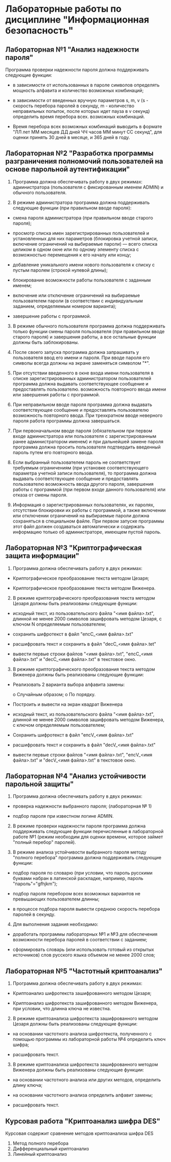 # Лабораторные работы по дисциплине "Информационная безопасность"

## Лабораторная №1 "Анализ надежности пароля"

Программа проверки надежности пароля должна поддерживать
следующие функции:

* в зависимости от использованных в пароле символов определять
мощность алфавита и количество возможных комбинаций;

* в зависимости от введенных вручную параметров s, m, v (s - скорость
перебора паролей в секунду, m - количество неправильных попыток,
после которых идет пауза в v секунд) определить время перебора всех.
возможных комбинаций.

* Время перебора всех возможных комбинаций выводить в формате "ЛЛ
лет ММ месяцев ДД дней ЧЧ часов ММ минут СС секунд", для оценки
принять 30 дней в месяце, и 365 дней в году.

## Лабораторная №2 "Разработка программы разграничения полномочий пользователей на основе парольной аутентификации"

1. Программа должна обеспечивать работу в двух режимах: администратора
(пользователя с фиксированным именем ADMIN) и обычного
пользователя.

2. В режиме администратора программа должна поддерживать следующие функции (при правильном вводе пароля):

  * смена пароля администратора (при правильном вводе старого пароля);
  
  * просмотр списка имен  зарегистрированных пользователей и
  установленных для них параметров (блокировка учетной записи,
  включение ограничений на выбираемые пароли) — всего списка
  целиком в одном окне или по одному элементу списка с возможностью
  перемещения к его началу или концу;
  
  * добавление уникального имени нового пользователя к списку с пустым
  паролем (строкой нулевой длины);
  
  * блокирование возможности работы пользователя с заданным именем;
  
  * включение или отключение ограничений на  выбираемые
  пользователем пароли (в соответствии с индивидуальным заданием,
  определяемым номером варианта);
  
  * завершение работы с программой.

3. В режиме обычного пользователя программа должна поддерживать только
функции смены пароля пользователя (при правильном вводе старого
пароля) и завершения работы, а все остальные функции должны быть
заблокированы.

4. После своего запуска программа должна запрашивать у пользователя ввод
его имени и пароля. При вводе пароля его символы всегда должны на
экране заменяться символом "*".

5. При отсутствии введенного в окне входа имени пользователя в списке
зарегистрированных администратором пользователей программа должна
выдавать соответствующее сообщение и предоставлять пользователю.
возможность повторного ввода имени или завершения работы с
программой.

6. При неправильном вводе пароля программа должна выдавать
соответствующее сообщение и предоставлять пользователю возможность
повторного ввода. При трехкратном вводе неверного пароля работа
программы должна завершаться.

7. При первоначальном вводе пароля (обязательном при первом входе
администратора или пользователя с  зарегистрированным ранее
администратором именем) и при дальнейшей замене пароля программа
должна просить пользователя подтвердить введенный пароль путем его
повторного ввода.

8. Если выбранный пользователем пароль не соответствует требуемым
ограничениям (при установке соответствующего параметра учетной
записи пользователя), то программа должна выдавать соответствующее
сообщение и предоставлять пользователю возможность ввода другого
пароля, завершения работы с программой (при первом входе данного
пользователя) или отказа от смены пароля.

9. Информация о зарегистрированных пользователях, их  паролях,
отсутствии блокировки их работы с программой, а также включении или
отключении ограничений на выбираемые пароли должна сохраняться в
специальном файле. При первом запуске программы этот файл должен
создаваться автоматически и содержать информацию только об
администраторе, имеющем пустой пароль.

## Лабораторная №3 "Криптографическая защита информации"

1. Программа должна обеспечивать работу в двух режимах:

* Криптографическое преобразование текста методом Цезаря;

* Криптографическое преобразование текста методом Виженера.

2. В режиме криптографического преобразования текста методом Цезаря
должны быть реализованы следующие функции:

  * исходный текст, из пользовательского файла "<имя файла>.txt",
  длинной не менее 2000 символов зашифровать методом Цезаря, с
  ключом N определяемым пользователем;
  
  * сохранить шифротекст в файл "епсС_<имя файла>.txt"
  
  * расшифровать текст и сохранить в файл "decC_<имя файла>.tet"
  
  * вывести первые строки файлов "<имя файла>.txt", "епсС_<имя
  файла>.txt" и "dесС_<имя файла>.txt" в текстовое окно.

3. В режиме криптографического преобразования текста методом Виженера
должны быть реализованы следующие функции:
  
  * Реализовать 2 варианта выбора алфавита замены:
  
    о Случайным образом;
    о По порядку.
  
  * Построить и вывести на экран квадрат Виженера
  
  * исходный текст, из пользовательского файла "<имя файла>.txt",
  длинной не менее 2000 символов зашифровать методом Виженера, с
  ключом определяемым пользователем;
  
  * Сохранить шифротекст в файл "епсV_<имя файла>.txt"
  
  * расшифровать текст и сохранить в файл "decV_<имя файла>.txt"
  
  * вывести первые строки файлов "<имя файла>.txt", "епсV_<имя
  файла>.txt" и "dесV_<имя файла>.txt" в текстовое окно.

## Лабораторная №4 "Анализ устойчивости парольной защиты"

1. Программа должна обеспечивать работу в двух режимах:
   
  * проверка надежности выбранного пароля; (лабораторная № 1)
    
  * подбор пароля при известном логине ADMIN.

2. В режиме проверки надежности пароля программа должна поддерживать
следующие функции перечисленные в лабораторной работе №1 (режим необходим
для оценки времени, которое займет "полный перебор" паролей).

3. В режиме анализа устойчивости выбранного пароля методу "полного
перебора" программа должна поддерживать следующие функции:

  * подбор пароля по словарю (при условии, что пароль русскими буквами
  набран в латинской раскладке, например, пароль "пароль"="gfhjkm");

  * подбор пароля перебором всех возможных вариантов не превышающих
  пользователем длинны;

  * в процессе подбора пароля вывести среднюю скорость перебора
  паролей в секунду.

4. Для выполнения задания необходимо:
   
  * доработать программы лабораторных №1 и №3 для обеспечения
  возможности перебора паролей в соответствии с заданием;

  * сформировать словарь (или использовать готовый из открытых
  источников) слов русского языка объемом не менее 2000 слов;

## Лабораторная №5 "Частотный криптоанализ"

1. Программа должна обеспечивать работу в двух режимах:

* Криптоанализ шифротекста зашифрованного методом Цезаря;

* Криптоанализ шифротекста зашифрованного методом Виженера, при
условии, что длинна ключа не известна.

2. В режиме криптоанализа шифротекста зашифрованного методом Цезаря
должны быть реализованы следующие функции:

* на основании частотного анализа шифротекста, полученного с
помощью программы из лабораторной работы №4 определить ключ шифра;

* расшифровать текст.

3. В режиме криптоанализа шифротекста зашифрованного методом
Виженера должны быть реализованы следующие функции:

* на основании частотного анализа или других методов, определить
длину ключа;

* на основании частотного анализа определить алфавит замены;

* расшифровать текст.

## Курсовая работа "Криптоанализ шифра DES"

Курсовая содержит сравнение методов криптоанализа шифра DES
  1. Метод полного перебора
  2. Дифференциальный криптоанализ
  3. Линейный криптоанализ
